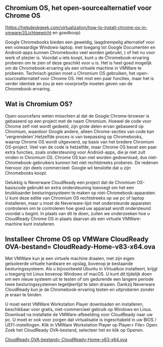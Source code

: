 

##  Chromium OS, het open-sourcealternatief voor Chrome OS

[https://helpdeskgeek.com/virtualization/how-to-install-chrome-os-in-vmware/](Lichtgewicht en goedkoop)

Google Chromebooks bieden een geweldig, laagdrempelig alternatief voor een volwaardige Windows-laptop. 
met toegang tot Google Documenten en Android-apps kunnen Chromebooks veel worden gebruikt, )
of het nu voor werk of plezier is. Voordat u iets koopt, kunt u de Chromebook-ervaring proberen om te zien of deze geschikt voor u is.
Het is heel goed mogelijk om de Chromebook-ervaring als een virtuele machine in VMWare te proberen. 
Technisch gezien moet u Chromium OS gebruiken, het open-sourcealternatief voor Chrome OS. 
Het mist een paar functies, maar het is verder identiek en zou je een voorproefje moeten geven van de Chromebook-ervaring.

## Wat is Chromium OS?
Open-sourcefans weten misschien al dat de Google Chrome-browser is gebaseerd op een project met de naam Chromium. 
Hoewel de code voor Chrome zelf niet wordt gedeeld, zijn grote delen ervan gebaseerd op Chromium, waardoor Google andere, 
alleen Chrome-secties van code kan 'vergrendelen'.Hetzelfde proces is van toepassing op Chromebooks, 
waarop Chrome OS wordt uitgevoerd, op basis van het bredere Chromium OS-project. 
Veel van de code is hetzelfde, maar Chrome OS bevat een paar extra functies, 
zoals ondersteuning voor Android-apps, die je niet zult vinden in Chromium OS.
Chrome OS kan niet worden gedownload, dus niet-Chromebook-gebruikers kunnen het niet rechtstreeks proberen. 
De redenen hiervoor zijn deels commercieel: Google wil tenslotte dat u zijn Chromebooks koopt.

Gelukkig is Neverware CloudReady een project dat de Chromium OS-basiscode gebruikt en extra ondersteuning 
toevoegt om het een bruikbaarder besturingssysteem te maken op niet-Chromebook-apparaten.
U kunt deze editie van Chromium OS rechtstreeks op uw pc of laptop installeren, 
maar u moet de Neverware-lijst met ondersteunde apparaten controleren om te controleren 
hoe goed uw apparaat wordt ondersteund voordat u begint. In plaats van dit te doen, zullen 
we onderzoeken hoe u CloudReady Chrome OS in plaats daarvan als een virtuele VMWare-machine kunt installeren.

## Installeer Chrome OS op VMWare   CloudReady OVA-bestand= CloudReady-Home-v83-x64.ova
Met VMWare kun je een virtuele machine draaien, met zijn eigen geïsoleerde virtuele hardware en opslag, 
bovenop je bestaande besturingssysteem. Als u bijvoorbeeld Ubuntu in Virtualbox installeert, 
krijgt u toegang tot Linux bovenop Windows of macOS.
U kunt dit tijdelijk doen om een nieuw systeem uit te testen of om gedurende een langere periode 
twee besturingssystemen tegelijkertijd te laten draaien. Dankzij Neverware CloudReady kun je de 
Chromebook-ervaring testen en uitproberen zonder je eraan te binden.

U moet eerst VMWare Workstation Player downloaden en installeren, beschikbaar voor gratis, 
niet-commercieel gebruik op Windows en Linux. Download na installatie de VMWare-afbeelding voor CloudReady naar uw pc. 
U moet er ook voor zorgen dat virtualisatie is ingeschakeld in uw BIOS / UEFI-instellingen.
Klik in VMWare Workstation Player op Player> File> Open. Zoek het CloudReady OVA-bestand, selecteer het en klik op Openen.

[CloudReady OVA-bestand= CloudReady-Home-v83-x64.ova](https://cloudreadykb.neverware.com/s/article/Download-CloudReady-Image-For-VMware)



